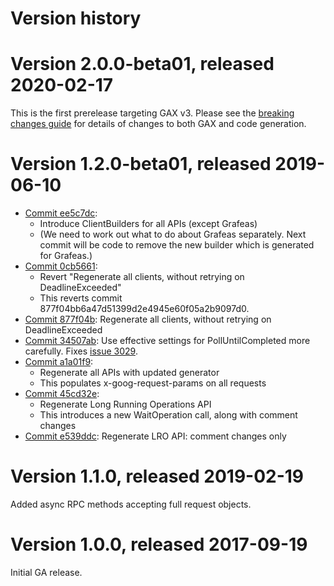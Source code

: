 # Version history

# Version 2.0.0-beta01, released 2020-02-17

This is the first prerelease targeting GAX v3. Please see the [breaking changes
guide](https://googleapis.github.io/google-cloud-dotnet/docs/guides/breaking-gax2.html)
for details of changes to both GAX and code generation.

# Version 1.2.0-beta01, released 2019-06-10

- [Commit ee5c7dc](https://github.com/googleapis/google-cloud-dotnet/commit/ee5c7dc):
  - Introduce ClientBuilders for all APIs (except Grafeas)
  - (We need to work out what to do about Grafeas separately. Next commit will be code to remove the new builder which is generated for Grafeas.)
- [Commit 0cb5661](https://github.com/googleapis/google-cloud-dotnet/commit/0cb5661):
  - Revert "Regenerate all clients, without retrying on DeadlineExceeded"
  - This reverts commit 877f04bb6a47d51399d2e4945e60f05a2b9097d0.
- [Commit 877f04b](https://github.com/googleapis/google-cloud-dotnet/commit/877f04b): Regenerate all clients, without retrying on DeadlineExceeded
- [Commit 34507ab](https://github.com/googleapis/google-cloud-dotnet/commit/34507ab): Use effective settings for PollUntilCompleted more carefully. Fixes [issue 3029](https://github.com/googleapis/google-cloud-dotnet/issues/3029).
- [Commit a1a01f9](https://github.com/googleapis/google-cloud-dotnet/commit/a1a01f9):
  - Regenerate all APIs with updated generator
  - This populates x-goog-request-params on all requests
- [Commit 45cd32e](https://github.com/googleapis/google-cloud-dotnet/commit/45cd32e):
  - Regenerate Long Running Operations API
  - This introduces a new WaitOperation call, along with comment changes
- [Commit e539ddc](https://github.com/googleapis/google-cloud-dotnet/commit/e539ddc): Regenerate LRO API: comment changes only

# Version 1.1.0, released 2019-02-19

Added async RPC methods accepting full request objects.

# Version 1.0.0, released 2017-09-19

Initial GA release.
